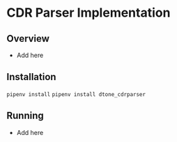 # CDR Parser Implementation 
## Overview
- Add here

## Installation 
`pipenv install`
`pipenv install dtone_cdrparser`

## Running 
- Add here